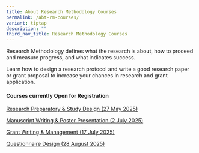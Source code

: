 ```yaml
---
title: About Research Methodology Courses
permalink: /abt-rm-courses/
variant: tiptap
description: ""
third_nav_title: Research Methodology Courses
---
```

<p>Research Methodology defines what the research is about, how to proceed
and measure progress, and what indicates success.&nbsp;</p>
<p>Learn how to design a research protocol and write a good research paper
or grant proposal to increase your chances in research and grant application.</p>
<p></p>
<h4><strong>Courses currently Open for Registration</strong></h4>
<p><a href="https://talentdev.gri.nhg.com.sg/researchpreparatory-seminar/" rel="noopener nofollow" target="_blank">Research Preparatory &amp; Study Design (27 May 2025)</a>
</p>
<p><a href="https://talentdev.gri.nhg.com.sg/manuscript-poster-seminar/" rel="noopener nofollow" target="_blank">Manuscript Writing &amp; Poster Presentation (2 July 2025)</a>
</p>
<p><a href="https://talentdev.gri.nhg.com.sg/grant-seminar/" rel="noopener nofollow" target="_blank">Grant Writing &amp; Management (17 July 2025)</a>
</p>
<p><a href="https://talentdev.gri.nhg.com.sg/questionnaire-design/" rel="noopener nofollow" target="_blank">Questionnaire Design (28 August 2025)</a>
</p>